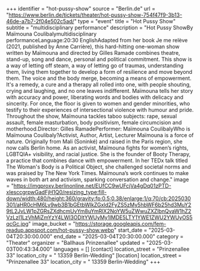 +++
identifier = "hot-pussy-show"
source = "Berlin.de"
url = "https://www.berlin.de/tickets/theater/hot-pussy-show-754f47f9-3b13-46de-a7b7-2f04e502c5ad/"
type = "event"
title = "Hot Pussy Show"
subtitle = "multidisciplinary performance"
description = "Hot Pussy ShowBy Maïmouna Coulibalymultidisciplinary performanceLanguage:20:30 EnglishAdapted from her book Je me relève (2021, published by Anne Carrière), this hard-hitting one-woman show written by Maïmouna and directed by Gilles Ramade combines theatre, stand-up, song and dance, personal and political commitment. This show is a way of letting off steam, a way of letting go of traumas, understanding them, living them together to develop a form of resilience and move beyond them. The voice and the body merge, becoming a means of empowerment. It's a remedy, a cure and a therapy all rolled into one, with people shouting, crying and laughing, and no one leaves indifferent. Maïmouna tells her story with accuracy and power, liberating words and bodies with delicacy and sincerity. For once, the floor is given to women and gender minorities, who testify to their experiences of intersectional violence with humour and pride. Throughout the show, Maïmouna tackles taboo subjects: rape, sexual assault, female masturbation, body positivism, female circumcision and motherhood.Director: Gilles RamadePerformer: Maïmouna CoulibalyWho is Maïmouna Coulibaly?Activist, Author, Artist, Lecturer Maïmouna is a force of nature. Originally from Mali (Soninké) and raised in the Paris region, she now calls Berlin home. As an activist, Maïmouna fights for women’s rights, LGBTQIA+ visibility, and racial justice. She is the founder of Booty Therapy, a practice that combines dance with empowerment. In her TEDx talk titled The Woman's Body is a Political Object, she challenged societal norms and was praised by The New York Times. Maïmouna’s work continues to make waves in both art and activism, sparking conversation and change."
image = "https://imgproxy.berlinonline.net/EUfCC9wUFcjVa4gDq01zPTD-xIesccgrpwGadFjH1Q0/resizing_type:fill-down/width:480/height:360/gravity:fp:0.5:0.38/enlarge:1/q:70/cb:2025030301/aHR0cHM6Ly9wb3B1bGEtbWlkZGxld2FyZS5zMy5hbWF6b25hd3MuY29tL2JvLW1pZGRsZXdhcmUvYm8uYmRlX2NoYW5uZWwuZXZlbnQvaW1hZ2VzLzI1LzVhMjZmYzY4LWI3ODItYWUyMy1lMDE5LTY1YWE1ZWU2YWUyOS5qcGc.jpg"
image_bucket = "https://storage.googleapis.com/fem-readup.appspot.com/hot-pussy-show.webp"
start_date = "2025-03-04T20:30:00.000"
end_date = "2025-03-04T20:30:00.000"
category = "Theater"
organizer = "Ballhaus Prinzenallee"
updated = "2025-03-03T00:43:34.000"
languages = []
[contact]
location_street = "Prinzenallee 33"
location_city = " 13359 Berlin-Wedding"
[location]
location_street = "Prinzenallee 33"
location_city = " 13359 Berlin-Wedding"
+++